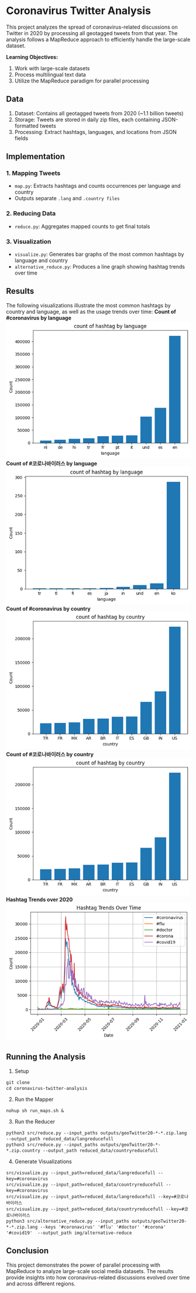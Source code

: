 # Coronavirus Twitter Analysis

This project analyzes the spread of coronavirus-related discussions on Twitter in 2020 by processing all geotagged tweets from that year. The analysis follows a MapReduce approach to efficiently handle the large-scale dataset.

**Learning Objectives:**

1. Work with large-scale datasets
1. Process multilingual text data
1. Utilize the MapReduce paradigm for parallel processing

## Data

1. Dataset: Contains all geotagged tweets from 2020 (~1.1 billion tweets)
1. Storage: Tweets are stored in daily zip files, each containing JSON-formatted tweets
1. Processing: Extract hashtags, languages, and locations from JSON fields
## Implementation

### 1. Mapping Tweets
- `map.py`: Extracts hashtags and counts occurrences per language and country
- Outputs separate `.lang` and `.country files`

### 2. Reducing Data
- `reduce.py`: Aggregates mapped counts to get final totals

### 3. Visualization
- `visualize.py`:  Generates bar graphs of the most common hashtags by language and country
- `alternative_reduce.py`: Produces a line graph showing hashtag trends over time

## Results

The following visualizations illustrate the most common hashtags by country and language, as well as the usage trends over time:
**Count of #coronavirus by language**
![Count of #coronavirus by language](img/langreducefull_coronavirus.png)
**Count of #코로나바이러스 by language**
![Count of #코로나바이러스 by language](img/langreducefull_코로나바이러스.png)
**Count of #coronavirus by country**
![Count of #coronavirus by country](img/countryreducefull_coronavirus.png)
**Count of #코로나바이러스 by country**
![Count of #코로나바이러스 by country](img/countryreducefull_coronavirus.png)
**Hashtag Trends over 2020**
![Hashtag Trends over 2020](img/alternative-reduce.png)

## Running the Analysis

1. Setup
```
git clone
cd coronavirus-twitter-analysis
```

2. Run the Mapper
```
nohup sh run_maps.sh &
```

3. Run the Reducer
```
python3 src/reduce.py --input_paths outputs/geoTwitter20-*-*.zip.lang --output_path reduced_data/langreducefull
python3 src/reduce.py --input_paths outputs/geoTwitter20-*-*.zip.country --output_path reduced_data/countryreducefull
```

4. Generate Visualizations
```
src/visualize.py --input_path=reduced_data/langreducefull --key=#coronavirus
src/visualize.py --input_path=reduced_data/countryreducefull --key=#coronavirus
src/visualize.py --input_path=reduced_data/langreducefull --key=#코로나바이러스
src/visualize.py --input_path=reduced_data/countryreducefull --key=#코로나바이러스
python3 src/alternative_reduce.py --input_paths outputs/geoTwitter20-*-*.zip.lang --keys '#coronavirus' '#flu' '#doctor' '#corona' '#covid19'  --output_path img/alternative-reduce
```

## Conclusion

This project demonstrates the power of parallel processing with MapReduce to analyze large-scale social media datasets. The results provide insights into how coronavirus-related discussions evolved over time and across different regions.
